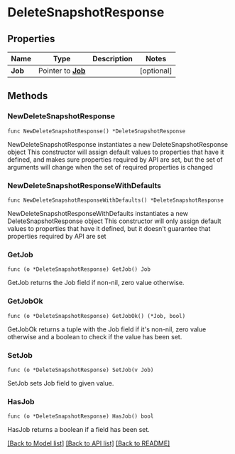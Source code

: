 # DeleteSnapshotResponse

## Properties

Name | Type | Description | Notes
------------ | ------------- | ------------- | -------------
**Job** | Pointer to [**Job**](Job.md) |  | [optional] 

## Methods

### NewDeleteSnapshotResponse

`func NewDeleteSnapshotResponse() *DeleteSnapshotResponse`

NewDeleteSnapshotResponse instantiates a new DeleteSnapshotResponse object
This constructor will assign default values to properties that have it defined,
and makes sure properties required by API are set, but the set of arguments
will change when the set of required properties is changed

### NewDeleteSnapshotResponseWithDefaults

`func NewDeleteSnapshotResponseWithDefaults() *DeleteSnapshotResponse`

NewDeleteSnapshotResponseWithDefaults instantiates a new DeleteSnapshotResponse object
This constructor will only assign default values to properties that have it defined,
but it doesn't guarantee that properties required by API are set

### GetJob

`func (o *DeleteSnapshotResponse) GetJob() Job`

GetJob returns the Job field if non-nil, zero value otherwise.

### GetJobOk

`func (o *DeleteSnapshotResponse) GetJobOk() (*Job, bool)`

GetJobOk returns a tuple with the Job field if it's non-nil, zero value otherwise
and a boolean to check if the value has been set.

### SetJob

`func (o *DeleteSnapshotResponse) SetJob(v Job)`

SetJob sets Job field to given value.

### HasJob

`func (o *DeleteSnapshotResponse) HasJob() bool`

HasJob returns a boolean if a field has been set.


[[Back to Model list]](../README.md#documentation-for-models) [[Back to API list]](../README.md#documentation-for-api-endpoints) [[Back to README]](../README.md)


